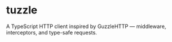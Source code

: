 # tuzzle
A TypeScript HTTP client inspired by GuzzleHTTP — middleware, interceptors, and type-safe requests.
